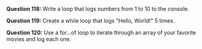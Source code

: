 **Question 118:** Write a loop that logs numbers from 1 to 10 to the console.

**Question 119:** Create a while loop that logs "Hello, World!" 5 times.

**Question 120:** Use a for...of loop to iterate through an array of your favorite movies and log each one.